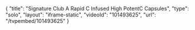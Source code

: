 {
    "title": "Signature Club A Rapid C Infused High PotentC Capsules",
    "type": "solo",
    "layout": "iframe-static",
    "videoId": "101493625",
    "url": "\/tvpembed\/101493625"
}